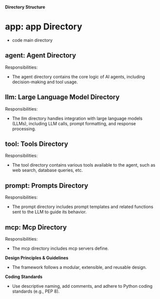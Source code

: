**Directory Structure**
# app: app Directory
- code main directory

## agent: Agent Directory
Responsibilities:

- The agent directory contains the core logic of AI agents, including decision-making and tool usage.

## llm: Large Language Model Directory
Responsibilities:

- The llm directory handles integration with large language models (LLMs), including LLM calls, prompt formatting, and response processing.

## tool: Tools Directory
Responsibilities:

- The tool directory contains various tools available to the agent, such as web search, database queries, etc.

## prompt: Prompts Directory
Responsibilities:

- The prompt directory includes prompt templates and related functions sent to the LLM to guide its behavior.

## mcp: Mcp Directory
Responsibilities:

- The mcp directory includes mcp servers define.

**Design Principles & Guidelines**

- The framework follows a modular, extensible, and reusable design.

**Coding Standards**

- Use descriptive naming, add comments, and adhere to Python coding standards (e.g., PEP 8).